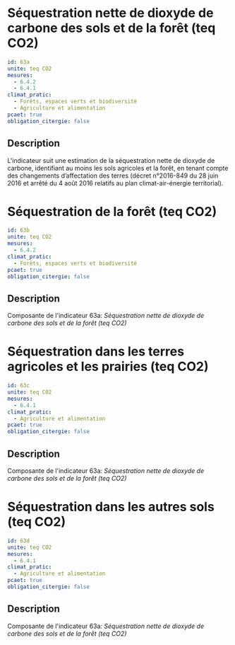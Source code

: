 # Séquestration nette de dioxyde de carbone des sols et de la forêt (teq CO2)
```yaml
id: 63a
unite: teq CO2
mesures:
  - 6.4.2
  - 6.4.1
climat_pratic:
  - Forêts, espaces verts et biodiversité
  - Agriculture et alimentation
pcaet: true
obligation_citergie: false
```
## Description
L'indicateur suit une estimation de la séquestration nette de dioxyde de carbone, identifiant au moins les sols agricoles et la forêt, en tenant compte des changements d’affectation des terres (décret n°2016-849 du 28 juin 2016 et arrêté du 4 août 2016 relatifs au plan climat-air-énergie territorial).



# Séquestration de la forêt  (teq CO2)
```yaml
id: 63b
unite: teq CO2
mesures:
  - 6.4.2
climat_pratic:
  - Forêts, espaces verts et biodiversité
pcaet: true
obligation_citergie: false
```
## Description
Composante de l'indicateur 63a: *Séquestration nette de dioxyde de carbone des sols et de la forêt (teq CO2)*



# Séquestration dans les terres agricoles et les prairies (teq CO2)
```yaml
id: 63c
unite: teq CO2
mesures:
  - 6.4.1
climat_pratic:
  - Agriculture et alimentation
pcaet: true
obligation_citergie: false
```
## Description
Composante de l'indicateur 63a: *Séquestration nette de dioxyde de carbone des sols et de la forêt (teq CO2)*



# Séquestration dans les autres sols (teq CO2)
```yaml
id: 63d
unite: teq CO2
mesures:
  - 6.4.1
climat_pratic:
  - Agriculture et alimentation
pcaet: true
obligation_citergie: false
```
## Description
Composante de l'indicateur 63a: *Séquestration nette de dioxyde de carbone des sols et de la forêt (teq CO2)*



